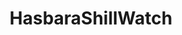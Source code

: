 ---
title: HasbaraShillWatch
crosslinks:
- IsraelPalestine
- Israel
- Palestine
- ipcirclejerk
- isitracist
- geopolitics
- BlackLivesMatter
---